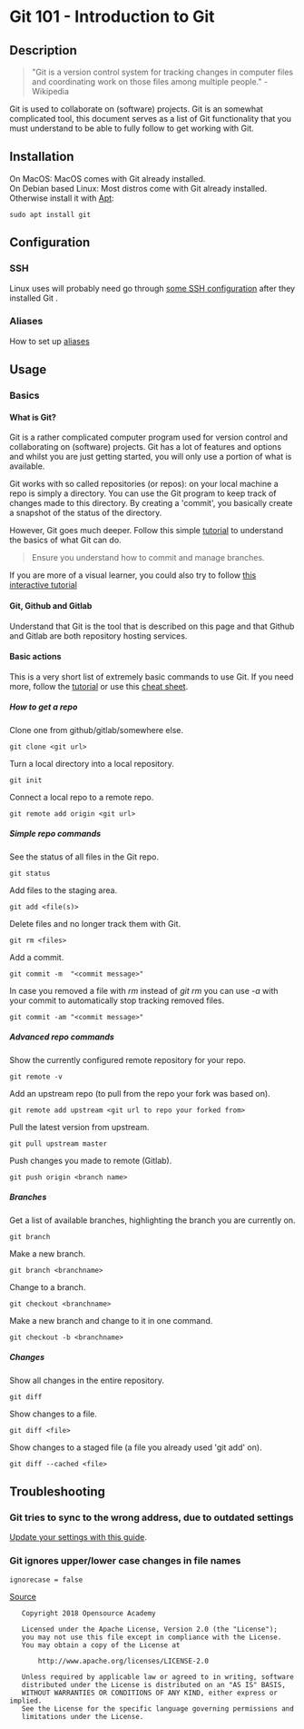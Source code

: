 # Git 101 - Introduction to Git

## Description
> "Git is a version control system for tracking changes in computer files and coordinating work on those files among multiple people." - Wikipedia

Git is used to collaborate on (software) projects. Git is an somewhat complicated tool, this document serves as a list of Git functionality that you must understand to be able to fully follow to get working with Git.

## Installation
On MacOS: MacOS comes with Git already installed.  
On Debian based Linux: Most distros come with Git already installed. Otherwise install it with [Apt](apt):
```
sudo apt install git
```

## Configuration
### SSH
Linux uses will probably need go through [some SSH configuration](https://help.github.com/articles/generating-a-new-ssh-key-and-adding-it-to-the-ssh-agent/) after they installed Git .

### Aliases
How to set up [aliases](https://git-scm.com/book/en/v2/Git-Basics-Git-Aliases)

## Usage
### Basics
#### What is Git?
Git is a rather complicated computer program used for version control and collaborating on (software) projects. Git has a lot of features and options and whilst you are just getting started, you will only use a portion of what is available.

Git works with so called repositories (or repos): on your local machine a repo is simply a directory. You can use the Git program to keep track of changes made to this directory. By creating a 'commit', you basically create a snapshot of the status of the directory. 

However, Git goes much deeper. Follow this simple [tutorial](https://try.github.io/levels/1/challenges/1) to understand the basics of what Git can do. 

> Ensure you understand how to commit and manage branches.

If you are more of a visual learner, you could also try to follow [this interactive tutorial](https://learngitbranching.js.org/)

#### Git, Github and Gitlab
Understand that Git is the tool that is described on this page and that Github and Gitlab are both repository hosting services.

#### Basic actions
This is a very short list of extremely basic commands to use Git. If you need more, follow the [tutorial](https://try.github.io/levels/1/challenges/1) or use this [cheat sheet](http://rogerdudler.github.io/git-guide/).

##### How to get a repo
Clone one from github/gitlab/somewhere else.
```
git clone <git url>
```
Turn a local directory into a local repository.
```
git init
```
Connect a local repo to a remote repo.
```
git remote add origin <git url>
```

##### Simple repo commands
See the status of all files in the Git repo.
```
git status
```
Add files to the staging area.
```
git add <file(s)>
```
Delete files and no longer track them with Git.
```
git rm <files>
```
Add a commit.
```
git commit -m  "<commit message>"
```
In case you removed a file with *rm* instead of *git rm* you can use *-a* with your commit to automatically stop tracking removed files.
```
git commit -am "<commit message>"
```

##### Advanced repo commands
Show the currently configured remote repository for your repo.
```
git remote -v
```
Add an upstream repo (to pull from the repo your fork was based on).
```
git remote add upstream <git url to repo your forked from>
```
Pull the latest version from upstream.
```
git pull upstream master
```
Push changes you made to remote (Gitlab).
```
git push origin <branch name>
```

##### Branches
Get a list of available branches, highlighting the branch you are currently on.
```
git branch
```
Make a new branch.
```
git branch <branchname>
```
Change to a branch.
```
git checkout <branchname>
```
Make a new branch and change to it in one command.
```
git checkout -b <branchname>
```

##### Changes
Show all changes in the entire repository.
```
git diff
```
Show changes to a file.
```
git diff <file>
```
Show changes to a staged file (a file you already used 'git add' on).
```
git diff --cached <file>
```

## Troubleshooting
### Git tries to sync to the wrong address, due to outdated settings
[Update your settings with this guide](https://help.github.com/articles/changing-a-remote-s-url/).

### Git ignores upper/lower case changes in file names
```
ignorecase = false
```
[Source](https://www.avisi.nl/blog/2013/03/27/stop-ignoring-my-capitals-git/)

```
   Copyright 2018 Opensource Academy

   Licensed under the Apache License, Version 2.0 (the "License");
   you may not use this file except in compliance with the License.
   You may obtain a copy of the License at

       http://www.apache.org/licenses/LICENSE-2.0

   Unless required by applicable law or agreed to in writing, software
   distributed under the License is distributed on an "AS IS" BASIS,
   WITHOUT WARRANTIES OR CONDITIONS OF ANY KIND, either express or implied.
   See the License for the specific language governing permissions and
   limitations under the License.
```
